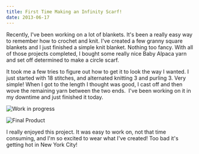 ```yaml
---
title: First Time Making an Infinity Scarf!
date: 2013-06-17
---
```


Recently, I've been working on a lot of blankets. It's been a really easy way to remember how to crochet and knit. I've created a few granny square blankets and I just finished a simple knit blanket. Nothing too fancy. With all of those projects completed, I bought some really nice Baby Alpaca yarn and set off determined to make a circle scarf.

It took me a few tries to figure out how to get it to look the way I wanted. I just started with 18 stitches, and alternated knitting 3 and purling 3. Very simple! When I got to the length I thought was good, I cast off and then wove the remaining yarn between the two ends.  I've been working on it in my downtime and just finished it today.

![Work in progress](http://claudiadadamo.files.wordpress.com/2013/06/img_5688.jpg?w=300) 



![Final Product](http://claudiadadamo.files.wordpress.com/2013/06/img_6031.jpg?w=300) 


I really enjoyed this project. It was easy to work on, not that time consuming, and I'm so excited to wear what I've created! Too bad it's getting hot in New York City!
